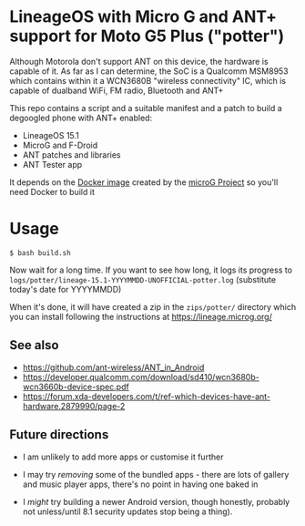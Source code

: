 # LineageOS with Micro G and ANT+ support for Moto G5 Plus ("potter")

Although Motorola don't support ANT on this device, the hardware is
capable of it. As far as I can determine, the SoC is a Qualcomm
MSM8953 which contains within it a WCN3680B "wireless connectivity"
IC, which is capable of dualband WiFi, FM radio, Bluetooth and ANT+

This repo contains a script and a suitable manifest and a patch to
build a degoogled phone with ANT+ enabled:

- LineageOS 15.1
- MicroG and F-Droid
- ANT patches and libraries
- ANT Tester app

It depends on the [Docker image](https://github.com/lineageos4microg/docker-lineage-cicd)
created by the [microG Project](https://lineage.microg.org/) so you'll
need Docker to build it

# Usage

    $ bash build.sh

Now wait for a long time. If you want to see how long, it logs its
progress to `logs/potter/lineage-15.1-YYYYMMDD-UNOFFICIAL-potter.log`
(substitute today's date for YYYYMMDD)

When it's done, it will have created a zip in the `zips/potter/` directory which you can install following the instructions at https://lineage.microg.org/

## See also

* https://github.com/ant-wireless/ANT_in_Android
* https://developer.qualcomm.com/download/sd410/wcn3680b-wcn3660b-device-spec.pdf
* https://forum.xda-developers.com/t/ref-which-devices-have-ant-hardware.2879990/page-2


## Future directions

- I am unlikely to add more apps or customise it further

- I may try *removing* some of the bundled apps - there are lots of gallery and
music player apps, there's no point in having one baked in

- I *might* try building a newer Android version, though honestly, probably not
unless/until 8.1 security updates stop being a thing).